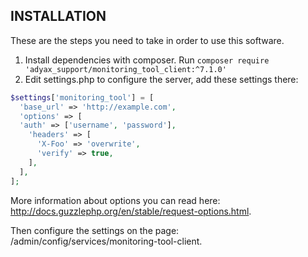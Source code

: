 ## INSTALLATION ##

These are the steps you need to take in order to use this software.

 1. Install dependencies with composer. Run ```composer require 'adyax_support/monitoring_tool_client:^7.1.0'```
 2. Edit settings.php to configure the server, add these settings there:
```php
$settings['monitoring_tool'] = [
  'base_url' => 'http://example.com',
  'options' => [
  'auth' => ['username', 'password'],
    'headers' => [
      'X-Foo' => 'overwrite',
      'verify' => true,
    ],
  ],
];
```
More information about options you can read
here: http://docs.guzzlephp.org/en/stable/request-options.html.

Then configure the settings on the page: /admin/config/services/monitoring-tool-client.
